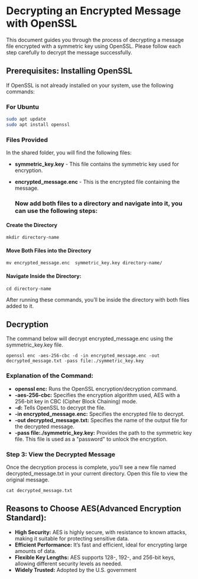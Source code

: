 # Decrypting an Encrypted Message with OpenSSL

This document guides you through the process of decrypting a message file encrypted with a symmetric key using OpenSSL. Please follow each step carefully to decrypt the message successfully.

## Prerequisites: Installing OpenSSL

If OpenSSL is not already installed on your system, use the following commands:

### For Ubuntu
```bash
sudo apt update
sudo apt install openssl
```
### Files Provided
In the shared folder, you will find the following files:

- **symmetric_key.key** - This file contains the symmetric key used for encryption.
- **encrypted_message.enc** - This is the encrypted file containing the message.
  
  ### Now add both files to a directory and navigate into it, you can use the following steps:

#### Create the Directory
```
mkdir directory-name
```
#### Move Both Files into the Directory
```
mv encrypted_message.enc  symmetric_key.key directory-name/
```
#### Navigate Inside the Directory:
```
cd directory-name
```
After running these commands, you’ll be inside the directory with both files added to it.
## Decryption
The command below will decrypt encrypted_message.enc using the symmetric_key.key file.

```
openssl enc -aes-256-cbc -d -in encrypted_message.enc -out decrypted_message.txt -pass file:./symmetric_key.key
```
### Explanation of the Command:
- **openssl enc:** Runs the OpenSSL encryption/decryption command.
- **-aes-256-cbc:** Specifies the encryption algorithm used, AES with a 256-bit key in CBC (Cipher Block Chaining) mode.
- **-d:** Tells OpenSSL to decrypt the file.
- **-in encrypted_message.enc:** Specifies the encrypted file to decrypt.
- **-out decrypted_message.txt:** Specifies the name of the output file for the decrypted message.
- **-pass file:./symmetric_key.key:** Provides the path to the symmetric key file. This file is used as a "password" to unlock the encryption.
### Step 3: View the Decrypted Message
Once the decryption process is complete, you’ll see a new file named decrypted_message.txt in your current directory. Open this file to view the original message.
```
cat decrypted_message.txt
```
## Reasons to Choose AES(Advanced Encryption Standard):

- **High Security:** AES is highly secure, with resistance to known attacks, making it suitable for protecting sensitive data.
- **Efficient Performance:** It’s fast and efficient, ideal for encrypting large amounts of data.
- **Flexible Key Lengths:** AES supports 128-, 192-, and 256-bit keys, allowing different security levels as needed.
- **Widely Trusted:** Adopted by the U.S. government
